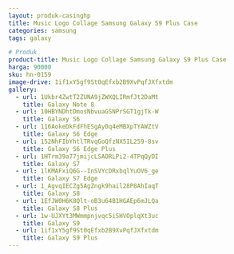 ```yaml
---
layout: produk-casinghp
title: Music Logo Collage Samsung Galaxy S9 Plus Case
categories: samsung
tags: galaxy

# Produk
product-title: Music Logo Collage Samsung Galaxy S9 Plus Case
harga: 90000
sku: hn-0159
image-drive: 1if1xY5gf9St0qEfxb2B9XvPqfJXfxtdm
gallery:
  - url: 1Ukbr4ZwtT2ZUNA9jZWXQLIRmfJt2DaMt
    title: Galaxy Note 8
  - url: 10HBYNDhtDmosNbvuaGSNPrSGT1gjTk-W
    title: Galaxy S6
  - url: 116AokeDkFdFhESgAy0q4eMBXpTYAWZtV
    title: Galaxy S6 Edge
  - url: 152NhFIbYhtlTRvqGoQfzNX5IL259-8sv
    title: Galaxy S6 Edge Plus
  - url: 1HTrm39a77jmijcLSAORLPi2-4TPqQyDI
    title: Galaxy S7
  - url: 1lKMAFxiQ6G--InSVYcDRxbqlYuOV6_ge
    title: Galaxy S7 Edge
  - url: 1_AgvqIECZg5AgZngk9hail28P8AhIaqT
    title: Galaxy S8
  - url: 1EfJW0H6K8Qlt-oB3u64B1HGAEp6mJLQa
    title: Galaxy S8 Plus
  - url: 1w-UJXYt3MWmmpnjvqc5iSHVOplqXt3uc
    title: Galaxy S9
  - url: 1if1xY5gf9St0qEfxb2B9XvPqfJXfxtdm
    title: Galaxy S9 Plus
---
```

